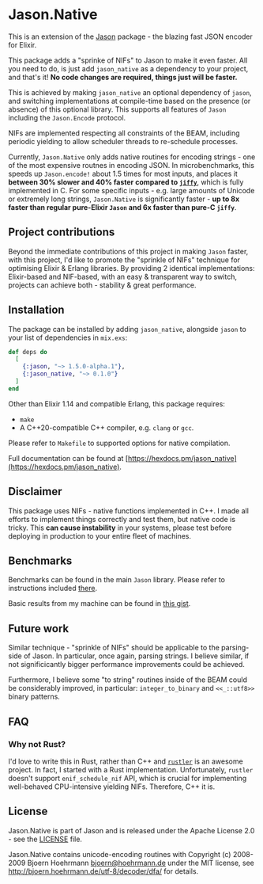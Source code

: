 # Jason.Native

This is an extension of the [Jason](https://github.com/michalmuskala/jason) package -
the blazing fast JSON encoder for Elixir.

This package adds a "sprinke of NIFs" to Jason to make it even faster. All you need
to do, is just add `jason_native` as a dependency to your project, and that's it!
**No code changes are required, things just will be faster.**

This is achieved by making `jason_native` an optional dependency of `jason`, and
switching implementations at compile-time based on the presence (or absence)
of this optional library. This supports all features of `Jason` including
the `Jason.Encode` protocol.

NIFs are implemented respecting all constraints of the BEAM, including periodic
yielding to allow scheduler threads to re-schedule processes.

Currently, `Jason.Native` only adds native routines for encoding strings - one of the
most expensive routnes in encoding JSON.
In microbenchmarks, this speeds up `Jason.encode!` about 1.5 times for most inputs,
and places it **between 30% slower and 40% faster compared to [`jiffy`](https://github.com/davisp/jiffy)**,
which is fully implemented in C.
For some specific inputs - e.g. large amounts of Unicode or extremely long strings,
`Jason.Native` is significantly faster -
**up to 8x faster than regular pure-Elixir `Jason` and 6x faster than pure-C `jiffy`**.

## Project contributions

Beyond the immediate contributions of this project in making `Jason` faster,
with this project, I'd like to promote the "sprinkle of NIFs" technique
for optimising Elixir & Erlang libraries. By providing 2 identical implementations:
Elixir-based and NIF-based, with an easy & transparent way to switch, projects
can achieve both - stability & great performance.

## Installation

The package can be installed by adding `jason_native`, alongside `jason`
to your list of dependencies in `mix.exs`:

```elixir
def deps do
  [
    {:jason, "~> 1.5.0-alpha.1"},
    {:jason_native, "~> 0.1.0"}
  ]
end
```

Other than Elixir 1.14 and compatible Erlang, this package requires:
* `make`
* A C++20-compatible C++ compiler, e.g. `clang` or `gcc`.

Please refer to `Makefile` to supported options for native compilation.

Full documentation can be found at [https://hexdocs.pm/jason_native](https://hexdocs.pm/jason_native).

## Disclaimer

This package uses NIFs - native functions implemented in C++. I made all efforts to
implement things correctly and test them, but native code is tricky.
This **can cause instability** in your systems, please test before deploying in production
to your entire fleet of machines.

## Benchmarks

Benchmarks can be found in the main `Jason` library. Please refer to instructions included
[there](https://github.com/michalmuskala/jason#benchmarks).

Basic results from my machine can be found in [this gist](https://gist.github.com/michalmuskala/814c2fb9dcb3337c6de8ec24a7dad744).

## Future work

Similar technique - "sprinkle of NIFs" should be applicable to the parsing-side of Jason.
In particular, once again, parsing strings. I believe similar, if not significicantly
bigger performance improvements could be achieved.

Furthermore, I believe some "to string" routines inside of the BEAM could be considerably
improved, in particular: `integer_to_binary` and `<<_::utf8>>` binary patterns.

## FAQ

### Why not Rust?

I'd love to write this in Rust, rather than C++ and [`rustler`](https://github.com/rusterlium/rustler)
is an awesome project. In fact, I started with a Rust implementation. Unfortunately,
`rustler` doesn't support `enif_schedule_nif` API, which is crucial for implementing
well-behaved CPU-intensive yielding NIFs. Therefore, C++ it is.

## License

Jason.Native is part of Jason and is released under the Apache License 2.0 - see the [LICENSE](LICENSE) file.

Jason.Native contains unicode-encoding routines with
Copyright (c) 2008-2009 Bjoern Hoehrmann <bjoern@hoehrmann.de>
under the MIT license, see http://bjoern.hoehrmann.de/utf-8/decoder/dfa/ for details.
